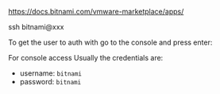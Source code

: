 https://docs.bitnami.com/vmware-marketplace/apps/

ssh bitnami@xxx

To get the user to auth with go to the console and press enter:

For console access Usually the credentials are:
* username: `bitnami`
* password: `bitnami`



